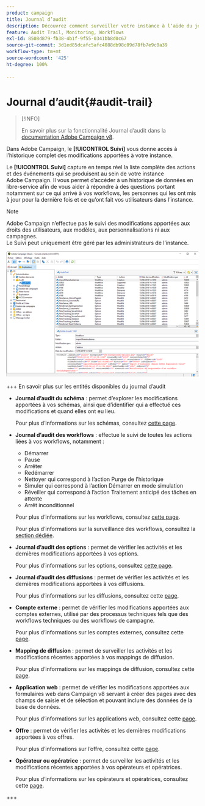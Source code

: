 ```yaml
---
product: campaign
title: Journal d’audit
description: Découvrez comment surveiller votre instance à lʼaide du journal dʼaudit Campaign
feature: Audit Trail, Monitoring, Workflows
exl-id: 8508d879-fb38-4b1f-9f55-0341bb8d0c67
source-git-commit: 3d1ed85dcafc5afc4088db98c09d78fb7e9c0a39
workflow-type: tm+mt
source-wordcount: '425'
ht-degree: 100%

---
```


# Journal d’audit{#audit-trail}

>[!INFO]
>
>En savoir plus sur la fonctionnalité Journal d’audit dans la [documentation Adobe Campaign v8](https://experienceleague.adobe.com/fr/docs/campaign/campaign-v8/analytics/audit-trail).

Dans Adobe Campaign, le **[!UICONTROL Suivi]** vous donne accès à l’historique complet des modifications apportées à votre instance.

Le **[!UICONTROL Suivi]** capture en temps réel la liste complète des actions et des événements qui se produisent au sein de votre instance Adobe Campaign. Il vous permet d’accéder à un historique de données en libre-service afin de vous aider à répondre à des questions portant notamment sur ce qui arrivé à vos workflows, les personnes qui les ont mis à jour pour la dernière fois et ce qu’ont fait vos utilisateurs dans l’instance.

>[!NOTE]
>
>Adobe Campaign n’effectue pas le suivi des modifications apportées aux droits des utilisateurs, aux modèles, aux personnalisations ni aux campagnes.\
>Le Suivi peut uniquement être géré par les administrateurs de l’instance.

![](assets/audit_trail_2.png)

+++ En savoir plus sur les entités disponibles du journal d’audit

* **Journal d’audit du schéma** : permet d’explorer les modifications apportées à vos schémas, ainsi que d’identifier qui a effectué ces modifications et quand elles ont eu lieu.

  Pour plus d’informations sur les schémas, consultez [cette page](../../configuration/using/data-schemas.md).

* **Journal d’audit des workflows** : effectue le suivi de toutes les actions liées à vos workflows, notamment :

   * Démarrer
   * Pause
   * Arrêter
   * Redémarrer
   * Nettoyer qui correspond à l’action Purge de l’historique
   * Simuler qui correspond à l’action Démarrer en mode simulation
   * Réveiller qui correspond à l’action Traitement anticipé des tâches en attente
   * Arrêt inconditionnel

  Pour plus d’informations sur les workflows, consultez [cette page](../../workflow/using/about-workflows.md).

  Pour plus d’informations sur la surveillance des workflows, consultez la [section dédiée](../../workflow/using/monitoring-workflow-execution.md).

* **Journal d’audit des options** : permet de vérifier les activités et les dernières modifications apportées à vos options.

  Pour plus d’informations sur les options, consultez [cette page](../../installation/using/configuring-campaign-options.md).

* **Journal d’audit des diffusions** : permet de vérifier les activités et les dernières modifications apportées à vos diffusions.

  Pour plus d’informations sur les diffusions, consultez cette [page](../../delivery/using/communication-channels.md).

* **Compte externe** : permet de vérifier les modifications apportées aux comptes externes, utilisé par des processus techniques tels que des workflows techniques ou des workflows de campagne.

  Pour plus d’informations sur les comptes externes, consultez cette [page](../../installation/using/external-accounts.md).

* **Mapping de diffusion** : permet de surveiller les activités et les modifications récentes apportées à vos mappings de diffusion.

  Pour plus d’informations sur les mappings de diffusion, consultez cette [page](../../configuration/using/target-mapping.md).

* **Application web** : permet de vérifier les modifications apportées aux formulaires web dans Campaign v8 servant à créer des pages avec des champs de saisie et de sélection et pouvant inclure des données de la base de données.

  Pour plus d’informations sur les applications web, consultez cette [page](../../web/using/about-web-applications.md).

* **Offre** : permet de vérifier les activités et les dernières modifications apportées à vos offres.

  Pour plus d’informations sur l’offre, consultez cette [page](../../interaction/using/interaction-and-offer-management.md).

* **Opérateur ou opératrice** : permet de surveiller les activités et les modifications récentes apportées à vos opérateurs et opératrices.

  Pour plus d’informations sur les opérateurs et opératrices, consultez cette [page](../../platform/using/access-management-operators.md).

+++

